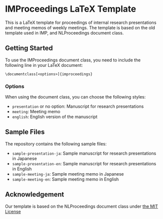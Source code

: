 # IMProceedings LaTeX Template

This is a LaTeX template for proceedings of internal research presentations and meeting memos of weekly meetings.
The template is based on the old template used in IMP, and NLProceedings document class.

## Getting Started
To use the IMProceedings document class, you need to include the following line in your LaTeX document:
```
\documentclass[<options>]{improceedings}
```

### Options
When using the document class, you can choose the following styles:
- `presentation` or no option: Manuscript for research presentations
- `meeting`: Meeting memo
- `english`: English version of the manuscript

## Sample Files

The repository contains the following sample files:
- `sample-presentation-ja`: Sample manuscript for research presentations in Japanese
- `sample-presentation-en`: Sample manuscript for research presentations in English
- `sample-meeting-ja`: Sample meeting memo in Japanese
- `sample-meeting-en`: Sample meeting memo in English

## Acknowledgement

Our template is based on the NLProceedings document class under [the MIT License](https://raw.githubusercontent.com/anlp-nenji/nlproceedings/main/LICENSE)